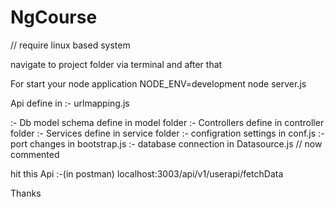# NgCourse

// require linux based system


navigate to project folder via terminal and after that

For start your node application
NODE_ENV=development node server.js




Api define in :-
urlmapping.js

:- Db model schema define in model folder
:- Controllers define in controller folder
:- Services define in service folder
:- configration settings in conf.js
:- port changes in bootstrap.js
:- database connection in Datasource.js  // now commented

 hit this Api :-(in postman)
localhost:3003/api/v1/userapi/fetchData



Thanks
